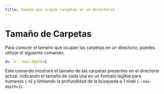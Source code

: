 ```yaml
---
title: Tamaño que ocupan carpetas en un directorio
---
```



# Tamaño de Carpetas

Para conocer el tamaño que ocupan las carpetas en un directorio, puedes utilizar el siguiente comando:

```bash
du -h --max-depth=1
```

Este comando mostrará el tamaño de las carpetas presentes en el directorio actual, indicando el tamaño de cada una en un formato legible para humanos (`-h`) y limitando la profundidad de la búsqueda a 1 nivel (`--max-depth=1`).
